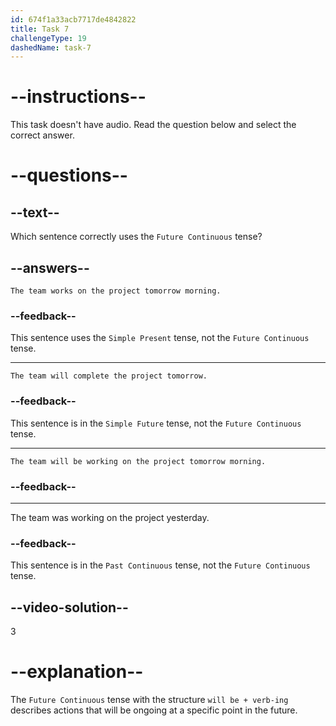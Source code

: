 ```yaml
---
id: 674f1a33acb7717de4842822
title: Task 7
challengeType: 19
dashedName: task-7
---
```


# --instructions--

This task doesn't have audio. Read the question below and select the correct answer.

# --questions--

## --text--

Which sentence correctly uses the `Future Continuous` tense?

## --answers--

`The team works on the project tomorrow morning.`

### --feedback--

This sentence uses the `Simple Present` tense, not the `Future Continuous` tense.

---

`The team will complete the project tomorrow.`

### --feedback--

This sentence is in the `Simple Future` tense, not the `Future Continuous` tense.

---

`The team will be working on the project tomorrow morning.`

### --feedback--

---

The team was working on the project yesterday.

### --feedback--

This sentence is in the `Past Continuous` tense, not the `Future Continuous` tense.

## --video-solution--

3

# --explanation--

The `Future Continuous` tense with the structure `will be + verb-ing` describes actions that will be ongoing at a specific point in the future.
